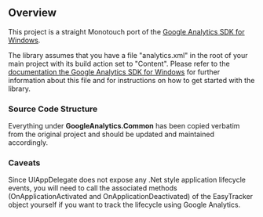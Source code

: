 ## Overview

This project is a straight Monotouch port of the [Google Analytics SDK for Windows](https://googleanalyticssdk.codeplex.com).

The library assumes that you have a file "analytics.xml" in the root of your main project with its build action set to "Content". Please refer to the [documentation the Google Analytics SDK for Windows](https://googleanalyticssdk.codeplex.com/wikipage?title=Getting%20Started&referringTitle=Documentation) for further information about this file and for instructions on how to get started with the library. 

### Source Code Structure

Everything under **GoogleAnalytics.Common** has been copied verbatim from the original project and should be updated and maintained accordingly.  
### Caveats

Since UIAppDelegate does not expose any .Net style application lifecycle events, you will need to call the associated methods (OnApplicationActivated and OnApplicationDeactivated) of the EasyTracker object yourself if you want to track the lifecycle using Google Analytics. 

